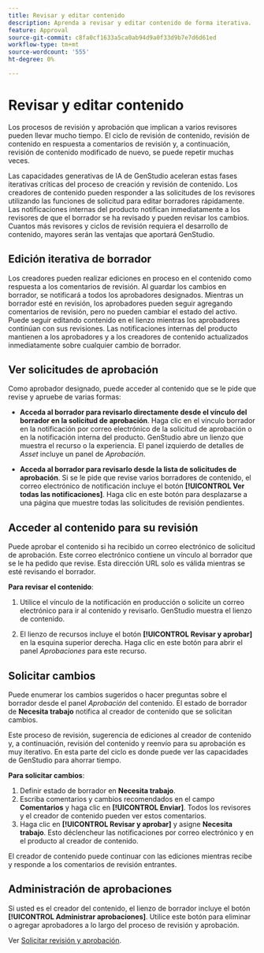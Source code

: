 ```yaml
---
title: Revisar y editar contenido
description: Aprenda a revisar y editar contenido de forma iterativa.
feature: Approval
source-git-commit: c8fa0cf1633a5ca0ab94d9a0f33d9b7e7d6d61ed
workflow-type: tm+mt
source-wordcount: '555'
ht-degree: 0%

---
```



# Revisar y editar contenido

Los procesos de revisión y aprobación que implican a varios revisores pueden llevar mucho tiempo. El ciclo de revisión de contenido, revisión de contenido en respuesta a comentarios de revisión y, a continuación, revisión de contenido modificado de nuevo, se puede repetir muchas veces.

Las capacidades generativas de IA de GenStudio aceleran estas fases iterativas críticas del proceso de creación y revisión de contenido. Los creadores de contenido pueden responder a las solicitudes de los revisores utilizando las funciones de solicitud para editar borradores rápidamente. Las notificaciones internas del producto notifican inmediatamente a los revisores de que el borrador se ha revisado y pueden revisar los cambios. Cuantos más revisores y ciclos de revisión requiera el desarrollo de contenido, mayores serán las ventajas que aportará GenStudio.

## Edición iterativa de borrador

Los creadores pueden realizar ediciones en proceso en el contenido como respuesta a los comentarios de revisión. Al guardar los cambios en borrador, se notificará a todos los aprobadores designados. Mientras un borrador esté en revisión, los aprobadores pueden seguir agregando comentarios de revisión, pero no pueden cambiar el estado del activo. Puede seguir editando contenido en el lienzo mientras los aprobadores continúan con sus revisiones. Las notificaciones internas del producto mantienen a los aprobadores y a los creadores de contenido actualizados inmediatamente sobre cualquier cambio de borrador.

## Ver solicitudes de aprobación

Como aprobador designado, puede acceder al contenido que se le pide que revise y apruebe de varias formas:

* **Acceda al borrador para revisarlo directamente desde el vínculo del borrador en la solicitud de aprobación**. Haga clic en el vínculo borrador en la notificación por correo electrónico de la solicitud de aprobación o en la notificación interna del producto. GenStudio abre un lienzo que muestra el recurso o la experiencia. El panel izquierdo de detalles de _Asset_ incluye un panel de _Aprobación_.

* **Acceda al borrador para revisarlo desde la lista de solicitudes de aprobación**. Si se le pide que revise varios borradores de contenido, el correo electrónico de notificación incluye el botón **[!UICONTROL Ver todas las notificaciones]**. Haga clic en este botón para desplazarse a una página que muestre todas las solicitudes de revisión pendientes.

## Acceder al contenido para su revisión

Puede aprobar el contenido si ha recibido un correo electrónico de solicitud de aprobación. Este correo electrónico contiene un vínculo al borrador que se le ha pedido que revise. Esta dirección URL solo es válida mientras se esté revisando el borrador.

**Para revisar el contenido**:

1. Utilice el vínculo de la notificación en producción o solicite un correo electrónico para ir al contenido y revisarlo. GenStudio muestra el lienzo de contenido.

1. El lienzo de recursos incluye el botón **[!UICONTROL Revisar y aprobar]** en la esquina superior derecha. Haga clic en este botón para abrir el panel _Aprobaciones_ para este recurso.

## Solicitar cambios

Puede enumerar los cambios sugeridos o hacer preguntas sobre el borrador desde el panel _Aprobación_ del contenido. El estado de borrador de **Necesita trabajo** notifica al creador de contenido que se solicitan cambios.

Este proceso de revisión, sugerencia de ediciones al creador de contenido y, a continuación, revisión del contenido y reenvío para su aprobación es muy iterativo. En esta parte del ciclo es donde puede ver las capacidades de GenStudio para ahorrar tiempo.

**Para solicitar cambios**:

1. Definir estado de borrador en **Necesita trabajo**.
1. Escriba comentarios y cambios recomendados en el campo **Comentarios** y haga clic en **[!UICONTROL Enviar]**. Todos los revisores y el creador de contenido pueden ver estos comentarios.
1. Haga clic en **[!UICONTROL Revisar y aprobar]** y asigne **Necesita trabajo**. Esto déclencheur las notificaciones por correo electrónico y en el producto al creador de contenido.

El creador de contenido puede continuar con las ediciones mientras recibe y responde a los comentarios de revisión entrantes.

## Administración de aprobaciones

Si usted es el creador del contenido, el lienzo de borrador incluye el botón **[!UICONTROL Administrar aprobaciones]**. Utilice este botón para eliminar o agregar aprobadores a lo largo del proceso de revisión y aprobación.

Ver [Solicitar revisión y aprobación](./request-review.md).
